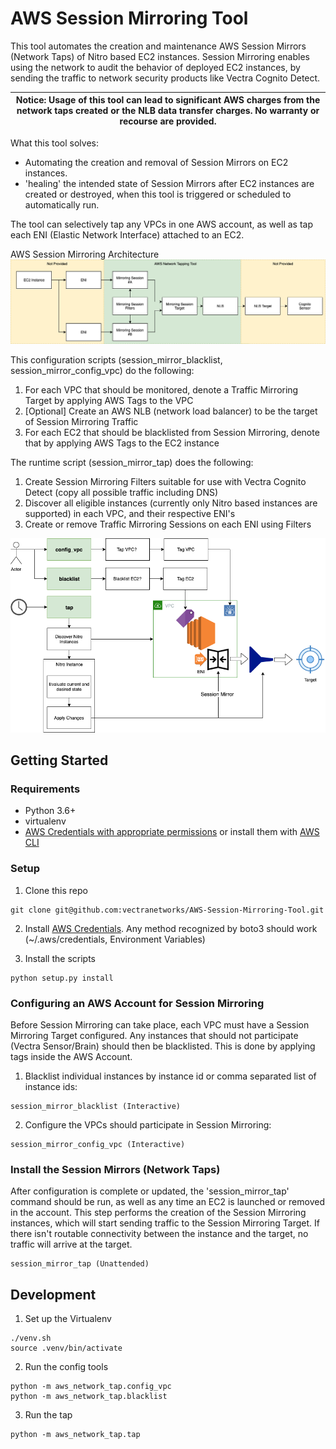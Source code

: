 # AWS Session Mirroring Tool

This tool automates the creation and maintenance AWS Session Mirrors (Network Taps) of Nitro based EC2 instances. 
Session Mirroring enables using the network to audit the behavior of deployed EC2 instances, by sending the traffic to network security products like Vectra Cognito Detect.

| Notice: Usage of this tool can lead to significant AWS charges from the network taps created or the NLB data transfer charges. No warranty or recourse are provided. |
| --- |

What this tool solves:

- Automating the creation and removal of Session Mirrors on EC2 instances.
- 'healing' the intended state of Session Mirrors after EC2 instances are created or destroyed, when this tool is triggered or scheduled to automatically run.

The tool can selectively tap any VPCs in one AWS account, as well as tap each ENI (Elastic Network Interface) attached to an EC2.



AWS Session Mirroring Architecture
![SessionMirror Architecture!](docs/AWS_SessionMirror_Architecture.png)


This configuration scripts (session_mirror_blacklist, session_mirror_config_vpc) do the following:

1. For each VPC that should be monitored, denote a Traffic Mirroring Target by applying AWS Tags to the VPC
1. [Optional] Create an AWS NLB (network load balancer) to be the target of Session Mirroring Traffic 
1. For each EC2 that should be blacklisted from Session Mirroring, denote that by applying AWS Tags to the EC2 instance

The runtime script (session_mirror_tap) does the following:

1. Create Session Mirroring Filters suitable for use with Vectra Cognito Detect (copy all possible traffic including DNS)
1. Discover all eligible instances (currently only Nitro based instances are supported) in each VPC, and their respective ENI's 
1. Create or remove Traffic Mirroring Sessions on each ENI using Filters


![Network Tapping Tool!](docs/AWS_Network_Tap.png)



## Getting Started

### Requirements
- Python 3.6+
- virtualenv
- [AWS Credentials with appropriate permissions](https://docs.aws.amazon.com/cli/latest/userguide/cli-configure-files.html) or install them with [AWS CLI](https://aws.amazon.com/cli/)

### Setup
1. Clone this repo
```console
git clone git@github.com:vectranetworks/AWS-Session-Mirroring-Tool.git
```        
     
2. Install [AWS Credentials](https://docs.aws.amazon.com/cli/latest/userguide/cli-configure-files.html). Any method recognized by boto3 should work (~/.aws/credentials, Environment Variables)
        
3. Install the scripts
```console
python setup.py install
```

### Configuring an AWS Account for Session Mirroring
Before Session Mirroring can take place, each VPC must have a Session Mirroring Target configured. 
Any instances that should not participate (Vectra Sensor/Brain) should then be blacklisted.
This is done by applying tags inside the AWS Account.

1. Blacklist individual instances by instance id or comma separated list of instance ids:
```console
session_mirror_blacklist (Interactive)
```

2. Configure the VPCs should participate in Session Mirroring:
```console
session_mirror_config_vpc (Interactive)
```
    
### Install the Session Mirrors (Network Taps)
After configuration is complete or updated, the 'session_mirror_tap' command should be run, as well as any time an EC2 is launched or removed in the account.
This step performs the creation of the Session Mirroring instances, which will start sending traffic to the Session Mirroring Target.
If there isn't routable connectivity between the instance and the target, no traffic will arrive at the target.
```console
session_mirror_tap (Unattended)
```


## Development
1. Set up the Virtualenv
```console
./venv.sh
source .venv/bin/activate
```   

2. Run the config tools
```console
python -m aws_network_tap.config_vpc
python -m aws_network_tap.blacklist
```

3. Run the tap
```console
python -m aws_network_tap.tap
```
